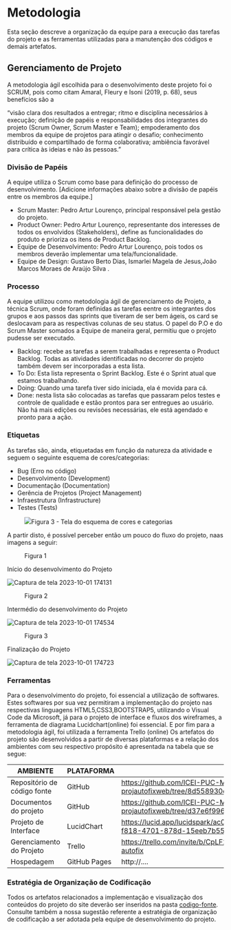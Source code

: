 
# Metodologia

Esta seção descreve a organização da equipe para a execução das tarefas do projeto e as ferramentas utilizadas para a manutenção dos códigos e demais artefatos.


## Gerenciamento de Projeto
A metodologia ágil escolhida para o desenvolvimento deste projeto foi o SCRUM, pois como citam Amaral, Fleury e Isoni (2019, p. 68), seus benefícios são a

“visão clara dos resultados a entregar; ritmo e disciplina necessários à execução; definição de papéis e responsabilidades dos integrantes do projeto (Scrum Owner, Scrum Master e Team); empoderamento dos membros da equipe de projetos para atingir o desafio; conhecimento distribuído e compartilhado de forma colaborativa; ambiência favorável para crítica às ideias e não às pessoas.”

### Divisão de Papéis

A equipe utiliza o Scrum como base para definição do processo de desenvolvimento.
[Adicione informações abaixo sobre a divisão de papéis entre os membros da equipe.]
- Scrum Master: Pedro Artur Lourenço, principal responsável pela gestão do projeto.
- Product Owner: Pedro Artur Lourenço, representante dos interesses de todos os envolvidos (Stakeholders), define as funcionalidades do produto e prioriza os itens de Product Backlog.
- Equipe de Desenvolvimento: Pedro Artur Lourenço, pois todos os membros deverão implementar uma tela/funcionalidade.
- Equipe de Design: Gustavo Berto Dias, Ismarlei Magela de Jesus,João Marcos Moraes de Araújo Silva   .

### Processo
A equipe utilizou como metodologia ágil de gerenciamento de Projeto, a técnica Scrum, onde foram definidas as tarefas eentre os integrantes dos grupos e aos passos das sprints que tiveram de ser bem ágeis, os card se deslocavam para as respectivas colunas de seu status. O papel do P.O e do Scrum Master somados a Equipe de maneira geral, permitiu que o projeto pudesse ser executado.

- Backlog: recebe as tarefas a serem trabalhadas e representa o Product Backlog. Todas as atividades identificadas no decorrer do projeto também devem ser incorporadas a esta lista. 
- To Do: Esta lista representa o Sprint Backlog. Este é o Sprint atual que estamos trabalhando. 
- Doing: Quando uma tarefa tiver sido iniciada, ela é movida para cá. 
- Done: nesta lista são colocadas as tarefas que passaram pelos testes e controle de qualidade e estão prontos para ser entregues ao usuário. Não há mais edições ou revisões necessárias, ele está agendado e pronto para a ação.

### Etiquetas
<p>As tarefas são, ainda, etiquetadas em função da natureza da atividade e seguem o seguinte esquema de cores/categorias:</p>

<ul>
  <li>Bug (Erro no código)</li>
  <li>Desenvolvimento (Development)</li>
  <li>Documentação (Documentation)</li>
  <li>Gerência de Projetos (Project Management)</li>
  <li>Infraestrutura (Infrastructure)</li>
  <li>Testes (Tests)</li>
</ul>

<figure> 
  <img src="https://user-images.githubusercontent.com/100447878/164068979-9eed46e1-9b44-461e-ab88-c2388e6767a1.png"
    <figcaption>Figura 3 - Tela do esquema de cores e categorias</figcaption>
</figure> 
A partir disto, é possível perceber então um pouco do fluxo do projeto, naas imagens a seguir:


<figure> 
    <figcaption>Figura 1</figcaption>
</figure> Início do desenvolvimento do Projeto

![Captura de tela 2023-10-01 174131](https://github.com/ICEI-PUC-Minas-PMV-ADS/pmv-ads-2023-2-e1-proj-web-t13-pmv-ads-2023-2-e1-projautofixweb/assets/114092147/07aa2c9c-1a77-4be5-8e28-211f08104886)


<figure> 
    <figcaption>Figura 2</figcaption>
</figure> Intermédio do desenvolvimento do Projeto

![Captura de tela 2023-10-01 174534](https://github.com/ICEI-PUC-Minas-PMV-ADS/pmv-ads-2023-2-e1-proj-web-t13-pmv-ads-2023-2-e1-projautofixweb/assets/114092147/69970d82-8b1b-4536-859a-ac9db51c808d)


<figure> 
    <figcaption>Figura 3</figcaption>
</figure> Finalização do Projeto

![Captura de tela 2023-10-01 174723](https://github.com/ICEI-PUC-Minas-PMV-ADS/pmv-ads-2023-2-e1-proj-web-t13-pmv-ads-2023-2-e1-projautofixweb/assets/114092147/1241a56b-32b9-45a9-9222-d7e0c4fb829b)


### Ferramentas
Para o desenvolvimento do projeto, foi essencial a utilização de softwares. Estes softwares por sua vez permitiram a implementação do projeto nas respectivas linguagens HTML5,CSS3,BOOTSTRAP5, utilizando o Visual Code da Microsoft, já para o projeto de interface e fluxos dos wireframes, a ferramenta de diagrama Lucidchart(online) foi essencial. E por fim para a metodologia ágil, foi utilizada a ferramenta Trello (online)
Os artefatos do projeto são desenvolvidos a partir de diversas plataformas e a relação dos ambientes com seu respectivo propósito é apresentada na tabela que se segue:

| AMBIENTE                            | PLATAFORMA                         | LINK DE ACESSO                         |
|-------------------------------------|------------------------------------|----------------------------------------|
| Repositório de código fonte         | GitHub                             | https://github.com/ICEI-PUC-Minas-PMV-ADS/pmv-ads-2023-2-e1-proj-web-t13-pmv-ads-2023-2-e1-projautofixweb/tree/8d558930d8ee64844130641ce4d3998b1760172a/codigo-fonte                          |
| Documentos do projeto               | GitHub                             | https://github.com/ICEI-PUC-Minas-PMV-ADS/pmv-ads-2023-2-e1-proj-web-t13-pmv-ads-2023-2-e1-projautofixweb/tree/d37e6f996200d13a46f1616a1795280390c61a41/documentos                       |
| Projeto de Interface                | LucidChart                              | https://lucid.app/lucidspark/ac041088-9607-4794-87ca-e845e1d87673/edit?invitationId=inv_cb41d214-f818-4701-878d-15eeb7b550c7                          |
| Gerenciamento do Projeto            | Trello                    | https://trello.com/invite/b/CpLF2zk9/ATTI69f42baab75d0ab01647bb97b3b361db4026CA4F/desenvolvimento-autofix                           |
| Hospedagem                          | GitHub Pages                       | http://....                            |


### Estratégia de Organização de Codificação 

Todos os artefatos relacionados a implementação e visualização dos conteúdos do projeto do site deverão ser inseridos na pasta [codigo-fonte](http://https://github.com/ICEI-PUC-Minas-PMV-ADS/WebApplicationProject-Template-v2/tree/main/codigo-fonte). Consulte também a nossa sugestão referente a estratégia de organização de codificação a ser adotada pela equipe de desenvolvimento do projeto.
